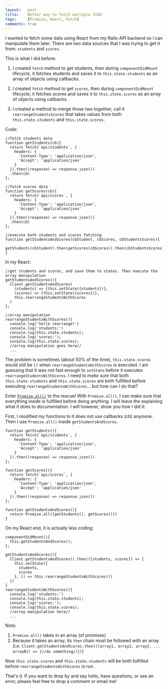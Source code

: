 ```yaml
---
layout:   post
title:    Better way to fetch multiple JSON
tags:     [Promise, React, Fetch]
comments: true
---
```


I wanted to fetch some data using React from my Rails-API backend so I can manipulate them later. There are two data sources that I was trying to get it from: `students` and `scores`.

This is what I did before:

1. I created `fetch` method to get students, then during `componentDidMount` lifecycle, it fetches students and saves it to `this.state.students` as an array of objects using callbacks.

2. I created `fetch` method to get `scores`, then during `componentDidMount` lifecycle, it fetches scores and saves it to `this.state.scores` as an array of objects using callbacks.

3. I created a method to merge those two together, call it `rearrangeStudentsScores` that takes values from both `this.state.students` and `this.state.scores`.

Code:
```
//fetch students data
function getStudents(cb){
  return fetch(`api/students`, {
    headers: {
      'Content-Type': 'application/json',
      'Accept': 'application/json'
    }
  }).then((response) => response.json())
  .then(cb)
};

//fetch scores data
function getScores(cb){
  return fetch(`api/scores`, {
    headers: {
      'Content-Type': 'application/json',
      'Accept': 'application/json'
    }
  }).then((response) => response.json())
  .then(cb)
};

//execute both students and scores fetching
function getStudentsAndScores(cbStudent, cbScores, cbStudentsScores){
  getStudents(cbStudent).then(getScores(cbScores)).then(cbStudentsScores);
}
```

In my React:

```
//get students and scores, and save them to states. Then execute the array manipulation
getStudentsAndScores(){
  Client.getStudentsAndScores(
    (students) => {this.setState({students})},
    (scores) => {this.setState({scores})},
    this.rearrangeStudentsWithScores
  )
};

//array manipulation
rearrangeStudentsWithScores(){
  console.log('hello rearrange!')
  console.log('students:')
  console.log(this.state.students);
  console.log('scores:');
  console.log(this.state.scores);    
  //array manipulation goes here//
  ...
```

The problem is sometimes (about 50% of the time), `this.state.scores` would still be `[]` when `rearrangeStudentsWithScores` is executed. I am guessing that it was not fast enough to `setState` before it executes `rearrangeStudentsWithScores`. I need to *make sure* that both `this.state.students` and `this.state.scores` are both fulfilled before executing `rearrangeStudentsWithScores`... but how can I do that?

Enter [`Promise.all()`](https://developer.mozilla.org/en/docs/Web/JavaScript/Reference/Global_Objects/Promise/all) to the rescue! With `Promise.all()`, I can make sure that everything inside is fulfilled before doing anything. I will leave the explaining what it does to documentation. I will however, show you how I did it:


First, I modified my functions to it does not use callbacks (cb) anymore. Then I use `Promise.all()` inside `getStudentsAndScores`.

```
function getStudents(){
  return fetch(`api/students`, {
    headers: {
      'Content-Type': 'application/json',
      'Accept': 'application/json'
    }
  }).then((response) => response.json())
};

function getScores(){
  return fetch(`api/scores`, {
    headers: {
      'Content-Type': 'application/json',
      'Accept': 'application/json'
    }
  }).then((response) => response.json())
};

function getStudentsAndScores(){
  return Promise.all([getStudents(), getScores()])
}
```

On my React end, it is actually less coding:

```
componentDidMount(){
  this.getStudentsAndScores();
};

getStudentsAndScores(){
  Client.getStudentsAndScores().then(([students, scores]) => {
    this.setState({
      students,
      scores
    }, () => this.rearrangeStudentsWithScores())
  })
}
rearrangeStudentsWithScores(){
  console.log('students:')
  console.log(this.state.students);
  console.log('scores:');
  console.log(this.state.scores);
  //array manipulation here//
  ...
```

Note:
1. `Promise.all()` takes in an array (of promises)
2. Because it takes an array, its `then` chain must be followed with an array (i.e. `Client.getStudentsAndScores.then(([array1, array2, array3, ... arrayN]) => {//do something//})`)

Now `this.state.scores` and `this.state.students` will be both fulfilled before `rearrangeStudentsWithScores` is run.

That's it. If you want to drop by and say hello, have questions, or see an error, please feel free to drop a comment or email me!
